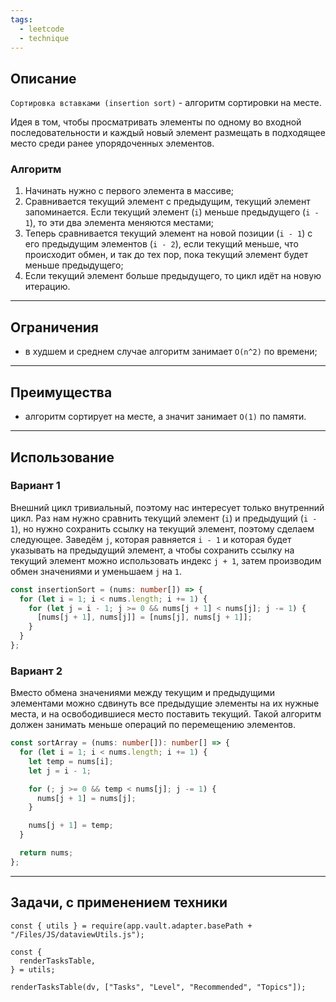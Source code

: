 ```yaml
---
tags:
  - leetcode
  - technique
---
```

## Описание

`Сортировка вставками (insertion sort)` - алгоритм сортировки на месте.

Идея в том, чтобы просматривать элементы по одному во входной последовательности и каждый новый элемент размещать в подходящее место среди ранее упорядоченных элементов.
### Алгоритм

1. Начинать нужно с первого элемента в массиве;
2. Сравнивается текущий элемент с предыдущим, текущий элемент запоминается. Если текущий элемент (`i`) меньше предыдущего (`i - 1`), то эти два элемента меняются местами;
3. Теперь сравнивается текущий элемент на новой позиции (`i - 1`) с его предыдущим элементов (`i - 2`), если текущий меньше, что происходит обмен, и так до тех пор, пока текущий элемент будет меньше предыдущего;
4. Если текущий элемент больше предыдущего, то цикл идёт на новую итерацию.

---
## Ограничения

- в худшем и среднем случае алгоритм занимает `O(n^2)` по времени;

---
## Преимущества

- алгоритм сортирует на месте, а значит занимает `O(1)` по памяти.

---
## Использование

### Вариант 1

Внешний цикл тривиальный, поэтому нас интересует только внутренний цикл. Раз нам нужно сравнить текущий элемент (`i`) и предыдущий (`i - 1`), но нужно сохранить ссылку на текущий элемент, поэтому сделаем следующее. Заведём `j`, которая равняется `i - 1` и которая будет указывать на предыдущий элемент, а чтобы сохранить ссылку на текущий элемент можно использовать индекс `j + 1`, затем производим обмен значениями и уменьшаем `j` на `1`.

```typescript
const insertionSort = (nums: number[]) => {
  for (let i = 1; i < nums.length; i += 1) {
    for (let j = i - 1; j >= 0 && nums[j + 1] < nums[j]; j -= 1) {
      [nums[j + 1], nums[j]] = [nums[j], nums[j + 1]];
    }
  }
};
```

### Вариант 2

Вместо обмена значениями между текущим и предыдущими элементами можно сдвинуть все предыдущие элементы на их нужные места, и на освободившиеся место поставить текущий. Такой алгоритм  должен занимать меньше операций по перемещению элементов.

```typescript
const sortArray = (nums: number[]): number[] => {
  for (let i = 1; i < nums.length; i += 1) {
    let temp = nums[i];
    let j = i - 1;

    for (; j >= 0 && temp < nums[j]; j -= 1) {
      nums[j + 1] = nums[j];
    }

    nums[j + 1] = temp;
  }

  return nums;
};
```

---
## Задачи, с применением техники

```dataviewjs
const { utils } = require(app.vault.adapter.basePath + "/Files/JS/dataviewUtils.js");

const {
  renderTasksTable,
} = utils;

renderTasksTable(dv, ["Tasks", "Level", "Recommended", "Topics"]);
```